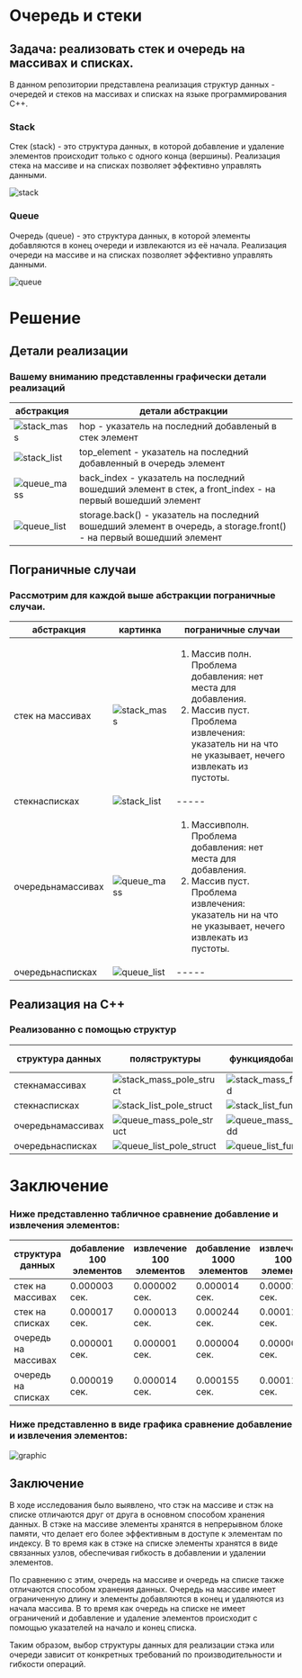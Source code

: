 # Очередь и стеки
## Задача: реализовать стек и очередь на массивах и списках.
В данном репозитории представлена реализация структур данных - очередей и стеков на массивах и списках на языке программирования C++.
### Stack
Стек (stack) - это структура данных, в которой добавление и удаление элементов происходит только с одного конца (вершины). Реализация стека на массиве и на списках позволяет эффективно управлять данными.

![stack](./pictures/stack2.png)

### Queue
Очередь (queue) - это структура данных, в которой элементы добавляются в конец очереди и извлекаются из её начала. Реализация очереди на массиве и на списках позволяет эффективно управлять данными.

![queue](./pictures/queue2.png)
# Решение
## Детали реализации
### Вашему вниманию представленны графически детали реализаций

|абстракция|детали абстракции|
|--------|--------|
|![stack_mass](./pictures/stack_hop.png)|hop - указатель на последний добавленый в стек элемент|
|![stack_list](./pictures/stack_list2.png)|top_element - указатель на последний добавленный в очередь элемент|
|![queue_mass](./pictures/queue_mass2.png)|back_index - указатель на последний вошедший элемент в стек, а front_index - на первый вошедший элемент|
|![queue_list](./pictures/queue_list2.png)|storage.back() - указатель на последний вошедший элемент в очередь, а storage.front() - на первый вошедший элемент|

## Пограничные случаи
### Рассмотрим для каждой выше абстракции пограничные случаи.
|абстракция|картинка|пограничные случаи|
|--------|--------|--------|
|стек на массивах|![stack_mass](./pictures/stack_hop.png)|<ol><li>Массив  полн. Проблема добавления: нет места для добавления. </li><li>Массив пуст. Проблема извлечения: указатель ни на что не указывает, нечего извлекать из пустоты.</li></ol>|
|стекнасписках|![stack_list](./pictures/stack_list2.png)|<div style='text-align: left;'>-----</div>|
|очередьнамассивах|![queue_mass](./pictures/queue_mass2.png)|<ol><li>Массивполн. Проблема добавления: нет места для добавления.</li><li>Массив пуст. Проблема извлечения: указатель ни на что не указывает, нечего извлекать из пустоты.</li></ol>|
|очередьнасписках|![queue_list](./pictures/queue_list2.png)|<div style='text-align: left;'>-----</div>|

## Реализация на С++
### Реализованно с помощью структур

|структура данных|поляструктуры|функциядобавления|функция извлечения|
|--------|--------|--------|--------|
|стекнамассивах|![stack_mass_pole_struct](./pictures/stack_mass_pole_struct.jpg)|![stack_mass_funct_add](./pictures/stack_mass_funct_add.jpg)|![stack_mass_funct_ex](./pictures/stack_mass_funct_ex.jpg)|
|стекнасписках|![stack_list_pole_struct](./pictures/stack_list_pole_struct.jpg)|![stack_list_funct_add](./pictures/stack_list_funct_add.jpg)|![stack_list_funct_ex](./pictures/stack_list_funct_ex.jpg)|
|очередьнамассивах|![queue_mass_pole_struct](./pictures/queue_mass_pole_struct.png)|![queue_mass_funct_add](./pictures/queue_mass_funct_add.png)|![queue_mass_funct_ex](./pictures/queue_mass_funct_ex.png)|
|очередьнасписках|![queue_list_pole_struct](./pictures/queue_list_pole_struct.png)|![queue_list_funct_add](./pictures/queue_list_funct_add.png)|![queue_list_funct_ex](./pictures/queue_list_funct_ex.jpg)|

# Заключение 

### Ниже представленно табличное сравнение добавление и извлечения элементов: 

|структура данных|добавление 100 элементов|извлечение 100 элементов|добавление 1000 элементов|извлечение 1000 элементов|
|--------|--------|--------|--------|--------|
|стек на массивах| 0.000003 сек. | 0.000002 сек.| 0.000014 сек. | 0.000015 сек. |
|стек на списках| 0.000017 сек. | 0.000013 сек. | 0.000244 сек. | 0.000115 сек. |
|очередь на массивах|0.000001 сек.|0.000001 сек.| 0.000004 сек.| 0.000006 сек.|
|очередь на списках| 0.000019 сек. |  0.000014 сек. | 0.000155 сек. | 0.000118 сек. |

### Ниже представленно в виде графика сравнение добавление и извлечения элементов:

![graphic](./pictures/graphic.png)

## Заключение 
В ходе исследования было выявлено, что стэк на массиве и стэк на списке отличаются друг от друга в основном способом хранения данных. В стэке на массиве элементы хранятся в непрерывном блоке памяти, что делает его более эффективным в доступе к элементам по индексу. В то время как в стэке на списке элементы хранятся в виде связанных узлов, обеспечивая гибкость в добавлении и удалении элементов.

По сравнению с этим, очередь на массиве и очередь на списке также отличаются способом хранения данных. Очередь на массиве имеет ограниченную длину и элементы добавляются в конец и удаляются из начала массива. В то время как очередь на списке не имеет ограничений и добавление и удаление элементов происходит с помощью указателей на начало и конец списка.

Таким образом, выбор структуры данных для реализации стэка или очереди зависит от конкретных требований по производительности и гибкости операций.
